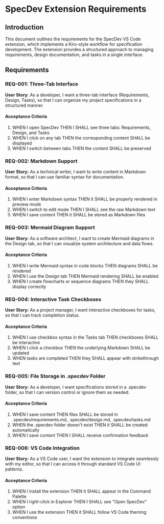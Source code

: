 # SpecDev Extension Requirements

## Introduction
This document outlines the requirements for the SpecDev VS Code extension, which implements a Kiro-style workflow for specification development. The extension provides a structured approach to managing requirements, design documentation, and tasks in a single interface.

## Requirements

### REQ-001: Three-Tab Interface
**User Story:** As a developer, I want a three-tab interface (Requirements, Design, Tasks), so that I can organize my project specifications in a structured manner.

#### Acceptance Criteria
1. WHEN I open SpecDev THEN I SHALL see three tabs: Requirements, Design, and Tasks
2. WHEN I click on any tab THEN the corresponding content SHALL be displayed
3. WHEN I switch between tabs THEN the content SHALL be preserved

### REQ-002: Markdown Support
**User Story:** As a technical writer, I want to write content in Markdown format, so that I can use familiar syntax for documentation.

#### Acceptance Criteria
1. WHEN I enter Markdown syntax THEN it SHALL be properly rendered in preview mode
2. WHEN I switch to edit mode THEN I SHALL see the raw Markdown text
3. WHEN I save content THEN it SHALL be stored as Markdown files

### REQ-003: Mermaid Diagram Support
**User Story:** As a software architect, I want to create Mermaid diagrams in the Design tab, so that I can visualize system architecture and data flows.

#### Acceptance Criteria
1. WHEN I write Mermaid syntax in code blocks THEN diagrams SHALL be rendered
2. WHEN I use the Design tab THEN Mermaid rendering SHALL be enabled
3. WHEN I create flowcharts or sequence diagrams THEN they SHALL display correctly

### REQ-004: Interactive Task Checkboxes
**User Story:** As a project manager, I want interactive checkboxes for tasks, so that I can track completion status.

#### Acceptance Criteria
1. WHEN I use checkbox syntax in the Tasks tab THEN checkboxes SHALL be interactive
2. WHEN I click a checkbox THEN the underlying Markdown SHALL be updated
3. WHEN tasks are completed THEN they SHALL appear with strikethrough text

### REQ-005: File Storage in .specdev Folder
**User Story:** As a developer, I want specifications stored in a .specdev folder, so that I can version control or ignore them as needed.

#### Acceptance Criteria
1. WHEN I save content THEN files SHALL be stored in .specdev/requirements.md, .specdev/design.md, .specdev/tasks.md
2. WHEN the .specdev folder doesn't exist THEN it SHALL be created automatically
3. WHEN I save content THEN I SHALL receive confirmation feedback

### REQ-006: VS Code Integration
**User Story:** As a VS Code user, I want the extension to integrate seamlessly with my editor, so that I can access it through standard VS Code UI patterns.

#### Acceptance Criteria
1. WHEN I install the extension THEN it SHALL appear in the Command Palette
2. WHEN I right-click in Explorer THEN I SHALL see "Open SpecDev" option
3. WHEN I use the extension THEN it SHALL follow VS Code theming conventions
